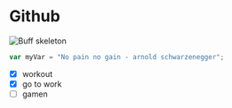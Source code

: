 # Github

![Buff skeleton](https://github.com/user-attachments/assets/50c5d361-3736-43f1-b81a-8ecb311f7647)

``` javascript
var myVar = "No pain no gain - arnold schwarzenegger";
```
- [x] workout
- [x] go to work
- [ ] gamen 
